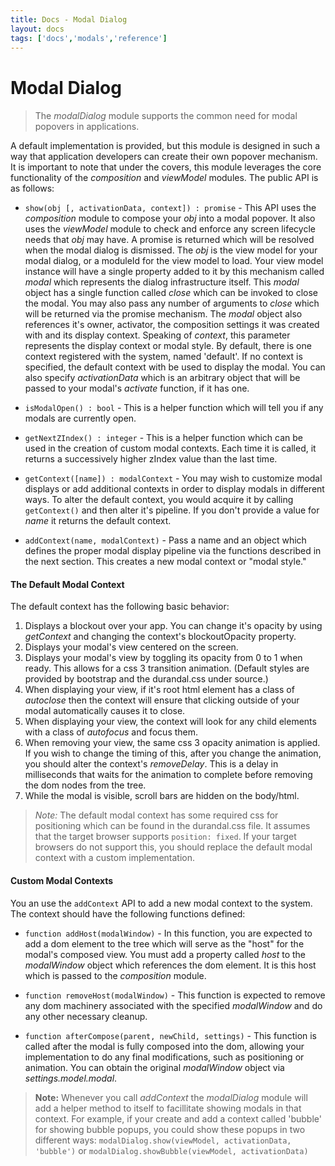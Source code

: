 ```yaml
---
title: Docs - Modal Dialog
layout: docs
tags: ['docs','modals','reference']
---
```

# Modal Dialog
#### 

> The _modalDialog_ module supports the common need for modal popovers in applications. 

A default implementation is provided, but this module is designed in such a way that application developers can create their own popover mechanism. It is important to note that under the covers, this module leverages the core functionality of the _composition_ and _viewModel_ modules. The public API is as follows:

* `show(obj [, activationData, context]) : promise` - This API uses the _composition_ module to compose your _obj_ into a modal popover. It also uses the _viewModel_ module to check and enforce any screen lifecycle needs that _obj_ may have. A promise is returned which will be resolved when the modal dialog is dismissed. The _obj_ is the view model for your  modal dialog, or a moduleId for the view model to load. Your view model instance will have a single property added to it by this mechanism called _modal_ which represents the dialog infrastructure itself. This _modal_ object has a single function called _close_ which can be invoked to close the modal. You may also pass any number of arguments to _close_ which will be returned via the promise mechanism. The _modal_ object also references it's owner, activator, the composition settings it was created with and its display context. Speaking of _context_, this parameter represents the display context or modal style. By default, there is one context registered with the system, named 'default'. If no context is specified, the default context with be used to display the modal. You can also specify _activationData_ which is an arbitrary object that will be passed to your modal's _activate_ function, if it has one.

* `isModalOpen() : bool` - This is a helper function which will tell you if any modals are currently open.

* `getNextZIndex() : integer` - This is a helper function which can be used in the creation of custom modal contexts. Each time it is called, it returns a successively higher zIndex value than the last time.

* `getContext([name]) : modalContext` - You may wish to customize modal displays or add additional contexts in order to display modals in different ways. To alter the default context, you would acquire it by calling `getContext()` and then alter it's pipeline. If you don't provide a value for *name* it returns the default context.

* `addContext(name, modalContext)` - Pass a name and an object which defines the proper modal display pipeline via the functions described in the next section. This creates a new modal context or "modal style."

#### The Default Modal Context

The default context has the following basic behavior:

1. Displays a blockout over your app. You can change it's opacity by using _getContext_ and changing the context's blockoutOpacity property.
2. Displays your modal's view centered on the screen.
3. Displays your modal's view by toggling its opacity from 0 to 1 when ready. This allows for a css 3 transition animation. (Default styles are provided by bootstrap and the durandal.css under source.)
4. When displaying your view, if it's root html element has a class of _autoclose_ then the context will ensure that clicking outside of your modal automatically causes it to close.
5. When displaying your view, the context will look for any child elements with a class of _autofocus_ and focus them.
6. When removing your view, the same css 3 opacity animation is applied. If you wish to change the timing of this, after you change the animation, you should alter the context's _removeDelay_. This is a delay in milliseconds that waits for the animation to complete before removing the dom nodes from the tree.
7. While the modal is visible, scroll bars are hidden on the body/html.

>*Note:* The default modal context has some required css for positioning which can be found in the durandal.css file. It assumes that the target browser supports `position: fixed`. If your target browsers do not support this, you should replace the default modal context with a custom implementation.

#### Custom Modal Contexts

You an use the `addContext` API to add a new modal context to the system. The context should have the following functions defined:

* `function addHost(modalWindow)` - In this function, you are expected to add a dom element to the tree which will serve as the "host" for the modal's composed view. You must add a property called _host_ to the _modalWindow_ object which references the dom element. It is this host which is passed to the _composition_ module.

* `function removeHost(modalWindow)` - This function is expected to remove any dom machinery associated with the specified _modalWindow_ and do any other necessary cleanup.

* `function afterCompose(parent, newChild, settings)` - This function is called after the modal is fully composed into the dom, allowing your implementation to do any final modifications, such as positioning or animation. You can obtain the original _modalWindow_ object via _settings.model.modal_.

> **Note:** Whenever you call _addContext_ the _modalDialog_ module will add a helper method to itself to facillitate showing modals in that context. For example, if your create and add a context called 'bubble' for showing bubble popups, you could show these popups in two different ways: `modalDialog.show(viewModel, activationData, 'bubble')` or `modalDialog.showBubble(viewModel, activationData)`